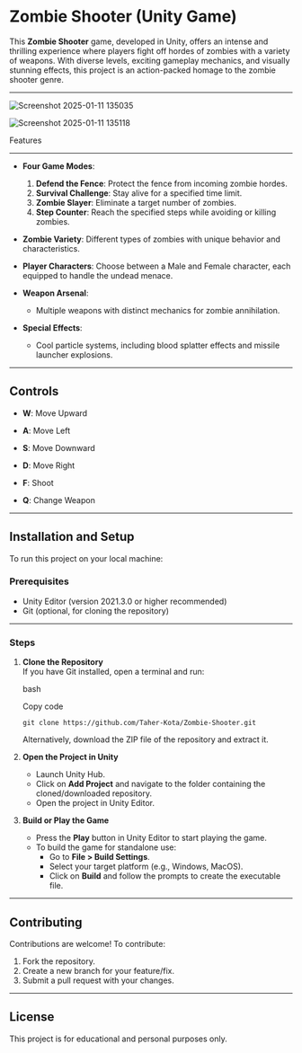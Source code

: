# Zombie Shooter (Unity Game)

This **Zombie Shooter** game, developed in Unity, offers an intense and thrilling experience where players fight off hordes of zombies with a variety of weapons. With diverse levels, exciting gameplay mechanics, and visually stunning effects, this project is an action-packed homage to the zombie shooter genre.

* * * * *

![Screenshot 2025-01-11 135035](https://github.com/user-attachments/assets/d8880085-2e99-4863-af7d-84ba5b6f6fce)

![Screenshot 2025-01-11 135118](https://github.com/user-attachments/assets/e87607a1-7df4-4797-9544-7fb802af7dbb)

Features


--------

-   **Four Game Modes**:

    1.  **Defend the Fence**: Protect the fence from incoming zombie hordes.
    2.  **Survival Challenge**: Stay alive for a specified time limit.
    3.  **Zombie Slayer**: Eliminate a target number of zombies.
    4.  **Step Counter**: Reach the specified steps while avoiding or killing zombies.
-   **Zombie Variety**: Different types of zombies with unique behavior and characteristics.

-   **Player Characters**: Choose between a Male and Female character, each equipped to handle the undead menace.

-   **Weapon Arsenal**:

    -   Multiple weapons with distinct mechanics for zombie annihilation.
-   **Special Effects**:

    -   Cool particle systems, including blood splatter effects and missile launcher explosions.

* * * * *

Controls
--------

-   **W**: Move Upward

-   **A**: Move Left

-   **S**: Move Downward

-   **D**: Move Right

-   **F**: Shoot

-   **Q**: Change Weapon

* * * * *

Installation and Setup
----------------------

To run this project on your local machine:

### Prerequisites

-   Unity Editor (version 2021.3.0 or higher recommended)
-   Git (optional, for cloning the repository)

* * * * *

### Steps

1.  **Clone the Repository**\
    If you have Git installed, open a terminal and run:

    bash

    Copy code

    `git clone https://github.com/Taher-Kota/Zombie-Shooter.git`

    Alternatively, download the ZIP file of the repository and extract it.

2.  **Open the Project in Unity**

    -   Launch Unity Hub.
    -   Click on **Add Project** and navigate to the folder containing the cloned/downloaded repository.
    -   Open the project in Unity Editor.
3.  **Build or Play the Game**

    -   Press the **Play** button in Unity Editor to start playing the game.
    -   To build the game for standalone use:
        -   Go to **File > Build Settings**.
        -   Select your target platform (e.g., Windows, MacOS).
        -   Click on **Build** and follow the prompts to create the executable file.

* * * * *

Contributing
------------

Contributions are welcome! To contribute:

1.  Fork the repository.
2.  Create a new branch for your feature/fix.
3.  Submit a pull request with your changes.

* * * * *

License
-------

This project is for educational and personal purposes only.
